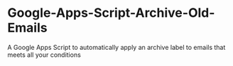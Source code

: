 # Google-Apps-Script-Archive-Old-Emails
A Google Apps Script to automatically apply an archive label to emails that meets all your conditions
